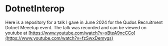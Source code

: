 # DotnetInterop

Here is a repository for a talk I gave in June 2024 for the Qudos Recruitment Dotnet Meeetup event. 
The talk was recorded and can be viewed on youtube at [https://www.youtube.com/watch?v=xBteA9ncCCo](https://www.youtube.com/watch?v=fzSwxDemygs)
